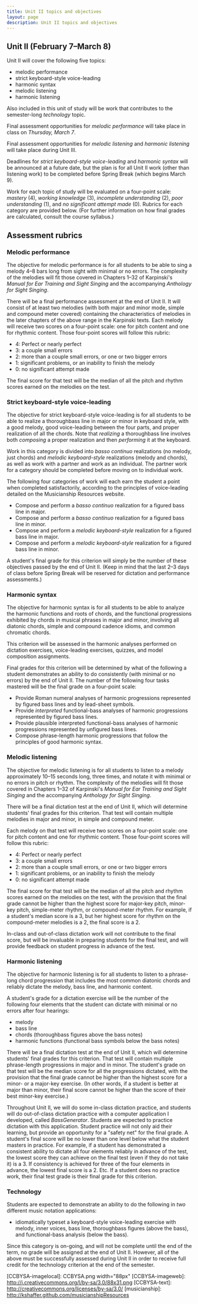 ```yaml
---
title: Unit II topics and objectives
layout: page
description: Unit II topics and objectives
---
```



## Unit II (February 7–March 8) ##

Unit II will cover the following five topics:

- melodic performance  
- strict keyboard-style voice-leading  
- harmonic syntax  
- melodic listening  
- harmonic listening  

Also included in this unit of study will be work that contributes to the semester-long *technology* topic.

Final assessment opportunities for *melodic performance* will take place in class on *Thursday, March 7*.

Final assessment opportunities for *melodic listening* and *harmonic listening* will take place during Unit III.

Deadlines for *strict keyboard-style voice-leading* and *harmonic syntax* will be announced at a future date, but the plan is for all Unit II work (other than listening work) to be completed before Spring Break (which begins March 9).

Work for each topic of study will be evaluated on a four-point scale: *mastery* (4), *working knowledge* (3), *incomplete understanding* (2), *poor understanding* (1), and *no significant attempt made* (0). Rubrics for each category are provided below. (For further information on how final grades are calculated, consult the course syllabus.)


## Assessment rubrics ##

### Melodic performance ###

The objective for melodic performance is for all students to be able to sing a melody 4–8 bars long from sight with minimal or no errors. The complexity of the melodies will fit those covered in Chapters 1–32 of Karpinski's *Manual for Ear Training and Sight Singing* and the accompanying *Anthology for Sight Singing*.

There will be a final performance assessment at the end of Unit II. It will consist of at least two melodies (with both major and minor mode, simple and compound meter covered) containing the characteristics of melodies in the later chapters of the above range in the Karpinski texts. Each melody will receive two scores on a four-point scale: one for pitch content and one for rhythmic content. Those four-point scores will follow this rubric:

- 4: Perfect or nearly perfect  
- 3: a couple small errors  
- 2: more than a couple small errors, or one or two bigger errors  
- 1: significant problems, or an inability to finish the melody  
- 0: no significant attempt made

The final score for that test will be the median of all the pitch and rhythm scores earned on the melodies on the test.


### Strict keyboard-style voice-leading ###

The objective for strict keyboard-style voice-leading is for all students to be able to realize a thoroughbass line in major or minor in keyboard style, with a good melody, good voice-leading between the four parts, and proper realization of all the chords. Note that *realizing* a thoroughbass line involves both *composing* a proper realization and then *performing* it at the keyboard.

Work in this category is divided into *basso continuo* realizations (no melody, just chords) and *melodic keyboard-style* realizations (melody and chords), as well as work with a partner and work as an individual. The partner work for a category should be completed before moving on to individual work.

The following four categories of work will each earn the student a point when completed satisfactorily, according to the principles of voice-leading detailed on the Musicianship Resources website.

- Compose and perform a *basso continuo* realization for a figured bass line in major.  
- Compose and perform a *basso continuo* realization for a figured bass line in minor.  
- Compose and perform a *melodic keyboard-style* realization for a figured bass line in major.  
- Compose and perform a *melodic keyboard-style* realization for a figured bass line in minor.  

A student's final grade for this criterion will simply be the number of these objectives passed by the end of Unit II. (Keep in mind that the last 2–3 days of class before Spring Break will be reserved for dictation and performance assessments.)


### Harmonic syntax ###

The objective for harmonic syntax is for all students to be able to analyze the harmonic functions and roots of chords, and the functional progressions exhibited by chords in musical phrases in major and minor, involving all diatonic chords, simple and compound cadence idioms, and common chromatic chords.

This criterion will be assessed in the harmonic analyses performed on dictation exercises, voice-leading exercises, quizzes, and model composition assignments.

Final grades for this criterion will be determined by what of the following a student demonstrates an ability to do consistently (with minimal or no errors) by the end of Unit II. The number of the following four tasks mastered will be the final grade on a four-point scale:

- Provide Roman numeral analyses of harmonic progressions represented by figured bass lines and by lead-sheet symbols.  
- Provide *interpreted* functional-bass analyses of harmonic progressions represented by figured bass lines.  
- Provide plausible interpreted functional-bass analyses of harmonic progressions represented by unfigured bass lines.  
- Compose phrase-length harmonic progressions that follow the principles of good harmonic syntax.  


### Melodic listening ###

The objective for melodic listening is for all students to listen to a melody approximately 10–15 seconds long, three times, and notate it with minimal or no errors in pitch or rhythm. The complexity of the melodies will fit those covered in Chapters 1–32 of Karpinski's *Manual for Ear Training and Sight Singing* and the accompanying *Anthology for Sight Singing*.

There will be a final dictation test at the end of Unit II, which will determine students' final grades for this criterion. That test will contain multiple melodies in major and minor, in simple and compound meter. 

Each melody on that test will receive two scores on a four-point scale: one for pitch content and one for rhythmic content. Those four-point scores will follow this rubric:

- 4: Perfect or nearly perfect  
- 3: a couple small errors  
- 2: more than a couple small errors, or one or two bigger errors  
- 1: significant problems, or an inability to finish the melody  
- 0: no significant attempt made

The final score for that test will be the median of all the pitch and rhythm scores earned on the melodies on the test, with the provision that the final grade cannot be higher than the highest score for major-key pitch, minor-key pitch, simple-meter rhythm, or compound-meter rhythm. For example, if a student's median score is a 3, but her highest score for rhythm on the compound-meter melodies is a 2, the final score is a 2.

In-class and out-of-class dictation work will not contribute to the final score, but will be invaluable in preparing students for the final test, and will provide feedback on student progress in advance of the test.


### Harmonic listening ###

The objective for harmonic listening is for all students to listen to a phrase-long chord progression that includes the most common diatonic chords and reliably dictate the melody, bass line, and harmonic content.

A student's grade for a dictation exercise will be the number of the following four elements that the student can dictate with minimal or no errors after four hearings:

- melody  
- bass line  
- chords (thoroughbass figures above the bass notes)  
- harmonic functions (functional bass symbols below the bass notes)

There will be a final dictation test at the end of Unit II, which will determine students' final grades for this criterion. That test will contain multiple phrase-length progressions in major and in minor. The student's grade on that test will be the median score for all the progressions dictated, with the provision that the final grade cannot be higher than the highest score for a minor- or a major-key exercise. (In other words, if a student is better at major than minor, their final score cannot be higher than the score of their best minor-key exercise.)

Throughout Unit II, we will do some in-class dictation practice, and students will do out-of-class dictation practice with a computer application I developed, called *BassGenerator*. Students are expected to practice dictation with this application. Student practice will not only aid their learning, but provide an opportunity for a "safety net" for the final grade. A student's final score will be no lower than one level below what the student masters in practice. For example, if a student has demonstrated a consistent ability to dictate all four elements reliably in advance of the test, the lowest score they can achieve on the final test (even if they do not take it) is a 3. If consistency is achieved for three of the four elements in advance, the lowest final score is a 2. Etc. If a student does no practice work, their final test grade is their final grade for this criterion.


### Technology ###

Students are expected to demonstrate an ability to do the following in *two* different music notation applications:

- idiomatically typeset a keyboard-style voice-leading exercise with melody, inner voices, bass line, thoroughbass figures (above the bass), and functional-bass analysis (below the bass). 

Since this category is on-going, and will not be complete until the end of the term, no grade will be assigned at the end of Unit II. However, all of the above must be successfully assessed during Unit II in order to receive full credit for the technology criterion at the end of the semester.


[LC]: http://learningcatalytics.com
[CCBYSA-imagelocal]: CCBYSA.png width="88px"
[CCBYSA-imageweb]: http://i.creativecommons.org/l/by-sa/3.0/88x31.png
[CCBYSA-text]: http://creativecommons.org/licenses/by-sa/3.0/
[musicianship]: http://kshaffer.github.com/musicianshipResources